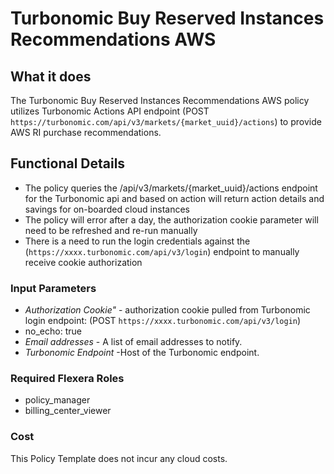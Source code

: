 # Turbonomic Buy Reserved Instances Recommendations AWS

## What it does

The Turbonomic Buy Reserved Instances Recommendations AWS policy utilizes Turbonomic Actions API endpoint (POST `https://turbonomic.com/api/v3/markets/{market_uuid}/actions`)  to provide AWS RI purchase recommendations.

## Functional Details

- The policy queries the /api/v3/markets/{market_uuid}/actions endpoint for the Turbonomic api and based on action will return action details and savings for on-boarded cloud instances
- The policy will error after a day, the authorization cookie parameter will need to be refreshed and re-run manually
- There is a need to run the login credentials against the (`https://xxxx.turbonomic.com/api/v3/login`) endpoint to manually receive cookie authorization

### Input Parameters

- *Authorization Cookie"* - authorization cookie pulled from Turbonomic login endpoint: (POST `https://xxxx.turbonomic.com/api/v3/login`)
- no_echo: true
- *Email addresses* - A list of email addresses to notify.
- *Turbonomic Endpoint* -Host of the Turbonomic endpoint.

### Required Flexera Roles

- policy_manager
- billing_center_viewer

### Cost

This Policy Template does not incur any cloud costs.
